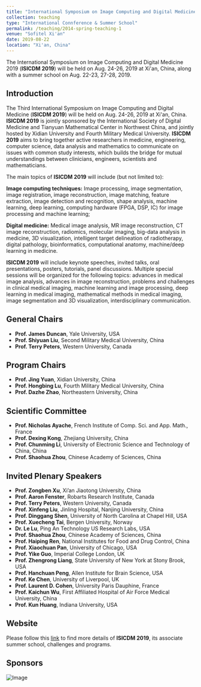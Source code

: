 ```yaml
---
title: "International Symposium on Image Computing and Digital Medicine 2019"
collection: teaching
type: "International Connference & Summer School"
permalink: /teaching/2014-spring-teaching-1
venue: "Sofitel Xi'an"
date: 2019-08-22
location: "Xi'an, China"
---
```


The International Symposium on Image Computing and Digital Medicine 2019 (**ISICDM 2019**) will be held on Aug. 24-26, 2019 at Xi'an, China, along with a summer school on Aug. 22-23, 27-28, 2019.

## Introduction

The Third International Symposium on Image Computing and Digital Medicine (**ISICDM 2019**) will be held on Aug. 24-26, 2019 at Xi'an, China. **ISICDM 2019** is jointly sponsored by the International Society of Digital Medicine and Tianyuan Mathematical Center in Northwest China, and jointly hosted by Xidian University and Fourth Military Medical University. **ISICDM 2019** aims to bring together active researchers in medicine, engineering, computer science, data analysis and mathematics to communicate on issues with common study interests, which builds the bridge for mutual understandings between clinicians, engineers, scientists and mathematicians.

The main topics of **ISICDM 2019** will include (but not limited to):

**Image computing techniques:** Image processing, image segmentation, image registration, image reconstruction, image matching, feature extraction, image detection and recognition, shape analysis, machine learning, deep learning, computing hardware (FPGA, DSP, IC) for image processing and machine learning;

**Digital medicine:** Medical image analysis, MR image reconstruction, CT image reconstruction, radiomics, molecular imaging, big-data analysis in medicine, 3D visualization, intelligent target delineation of radiotherapy, digital pathology, bioinformatics, computational anatomy, machine/deep learning in medicine.

**ISICDM 2019** will include keynote speeches, invited talks, oral presentations, posters, tutorials, panel discussions. Multiple special sessions will be organized for the following topics: advances in medical image analysis, advances in image reconstruction, problems and challenges in clinical medical imaging, machine learning and image processing, deep learning in medical imaging, mathematical methods in medical imaging, image segmentation and 3D visualization, interdisciplinary communication.

## General Chairs

* **Prof. James Duncan**,  Yale University, USA
* **Prof. Shiyuan Liu**,   Second Military Medical University, China
* **Prof. Terry Peters**,  Western University, Canada

## Program Chairs

* **Prof. Jing Yuan**,     Xidian University, China
* **Prof. Hongbing Lu**,   Fourth Military Medical University, China
* **Prof. Dazhe Zhao**,    Northeastern University, China

## Scientific Committee

* **Prof. Nicholas Ayache**,  French Institute of Comp. Sci. and App. Math., France
* **Prof. Dexing Kong**,      Zhejiang University, China
* **Prof. Chunming Li**,      University of Electronic Science and Technology of China, China
* **Prof. Shaohua Zhou**,     Chinese Academy of Sciences, China
 
## Invited Plenary Speakers

* **Prof. Zongben Xu**,     Xi’an Jiaotong University, China
* **Prof. Aaron Fenster**,  Robarts Research Institute, Canada
* **Prof. Terry Peters**,   Western University, Canada
* **Prof. Xinfeng Liu**,    Jinling Hospital, Nanjing University, China
* **Prof. Dinggang Shen**,  University of North Carolina at Chapel Hill, USA
* **Prof. Xuecheng Tai**,   Bergen University, Norway
* **Dr. Le Lu**,            Ping An Technology US Research Labs, USA
* **Prof. Shaohua Zhou**,   Chinese Academy of Sciences, China
* **Prof. Haiping Ren**,    National Institutes for Food and Drug Control, China
* **Prof. Xiaochuan Pan**,  University of Chicago, USA
* **Prof. Yike Guo**,       Imperial College London, UK
* **Prof. Zhengrong Liang**, State University of New York at Stony Brook, USA
* **Prof. Hanchuan Peng**,  Allen Institute for Brain Science, USA
* **Prof. Ke Chen**,        University of Liverpool, UK
* **Prof. Laurent D. Cohen**, University Paris Dauphine, France
* **Prof. Kaichun Wu**,     First Affiliated Hospital of Air Force Medical University, China
* **Prof. Kun Huang**,      Indiana University, USA

## Website

Please follow this [link](http://www.imagecomputing.org/2019/index.html) to find more details of **ISICDM 2019**, its associate summer school, challenges and programs.

## Sponsors

![Image](sponsor1.jpg "Sponsor 1")
